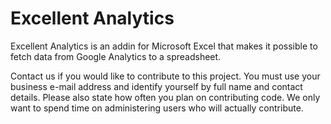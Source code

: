 Excellent Analytics
======================

Excellent Analytics is an addin for Microsoft Excel that makes it possible to fetch data from Google Analytics to a spreadsheet.

Contact us if you would like to contribute to this project. You must use your business e-mail address and identify yourself by full name and contact details. Please also state how often you plan on contributing code. We only want to spend time on administering users who will actually contribute.
